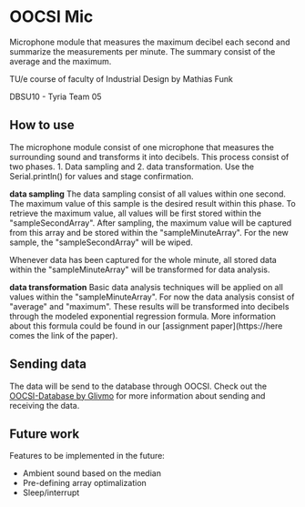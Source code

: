 # OOCSI Mic 
 
Microphone module that measures the maximum decibel each second and summarize the measurements per minute. The summary consist of the average and the maximum.

TU/e course of faculty of Industrial Design by Mathias Funk

DBSU10 - Tyria Team 05

## How to use
The microphone module consist of one microphone that measures the surrounding sound and transforms it into decibels. This process consist of two phases. 1. Data sampling and 2. data transformation. 
Use the Serial.println() for values and stage confirmation.

**data sampling**
The data sampling consist of all values within one second. The maximum value of this sample is the desired result within this phase. To retrieve the maximum value, all values will be first stored within the "sampleSecondArray". After sampling, the maximum value will be captured from this array and be stored within the "sampleMinuteArray". For the new sample, the "sampleSecondArray" will be wiped. 

Whenever data has been captured for the whole minute, all stored data within the "sampleMinuteArray" will be transformed for data analysis.

**data transformation**
Basic data analysis techniques will be applied on all values within the "sampleMinuteArray". For now the data analysis consist of "average" and "maximum". These results will be transformed into decibels through the modeled exponential regression formula. More information about this formula could be found in our [assignment paper](https://here comes the link of the paper).

## Sending data
The data will be send to the database through OOCSI. Check out the [OOCSI-Database by Glivmo](https://github.com/Glivmo/OOCSI-Database) for more information about sending and receiving the data.

## Future work
Features to be implemented in the future:
- Ambient sound based on the median
- Pre-defining array optimalization
- Sleep/interrupt
